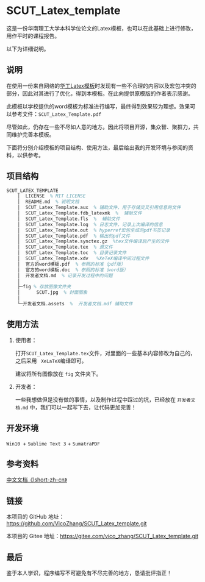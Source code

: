 # SCUT_Latex_template

这是一份华南理工大学本科学位论文的Latex模板，也可以在此基础上进行修改，用作平时的课程报告。

以下为详细说明。

## 说明

在使用一份来自网络的[华工Latex模板](https://pan.baidu.com/s/1qYSAvec#list/path=%2F&parentPath=%2F)时发现有一些不合理的内容以及宏包冲突的部分，因此对其进行了优化，得到本模板。在此向提供原模版的作者表示感谢。

此模板以学校提供的word模板为标准进行编写，最终得到效果较为理想。效果可以参考文件：`SCUT_Latex_Template.pdf`

尽管如此，仍存在一些不尽如人意的地方。因此将项目开源，集众智、聚群力，共同维护完善本模板。

下面将分别介绍模板的项目结构、使用方法，最后给出我的开发环境与参阅的资料，以供参考。

## 项目结构

```tex
SCUT_LATEX_TEMPLATE
    │  LICENSE  % MIT LICENSE
    │  README.md  % 说明文档
    │  SCUT_Latex_Template.aux  % 辅助文件，用于存储交叉引用信息的文件
    │  SCUT_Latex_Template.fdb_latexmk  %  辅助文件
    │  SCUT_Latex_Template.fls  %  辅助文件
    │  SCUT_Latex_Template.log  % 日志文件，记录上次编译的信息
    │  SCUT_Latex_Template.out  % hyperref宏包生成的pdf书签记录
    │  SCUT_Latex_Template.pdf  % 输出的pdf文件
    │  SCUT_Latex_Template.synctex.gz  %tex文件编译后产生的文件
    │  SCUT_Latex_Template.tex  % 源文件
    │  SCUT_Latex_Template.toc  % 目录记录文件
    │  SCUT_Latex_Template.xdv   %XeTeX编译中间过程文件
    │  官方的word模板.pdf  % 参照的标准（pdf版）
    │  官方的word模板.doc  % 参照的标准（word版）
    │  开发者文档.md  % 记录开发过程中的问题
    │
    ├─fig % 存放图像文件夹
    │      SCUT.jpg  % 封面图象
    │
    └─开发者文档.assets  %  开发者文档.mdf 辅助文件
```

## 使用方法

1. 使用者：

    打开`SCUT_Latex_Template.tex`文件，对里面的一些基本内容修改为自己的，之后采用 ` XeLaTeX`编译即可。

    建议将所有图像放在 `fig` 文件夹下。

2. 开发者：

    一些我想做但是没有做的事情，以及制作过程中踩过的坑，已经放在 `开发者文档.md` 中，我们可以一起写下去，让代码更加完善！

## 开发环境

`Win10 `+ `Sublime Text 3` + `SumatraPDF`

## 参考资料

[中文文档《lshort-zh-cn》](https://mirrors.cqu.edu.cn/CTAN/info/lshort/chinese/lshort-zh-cn.pdf)

## 链接

本项目的 GitHub 地址：https://github.com/VicoZhang/SCUT_Latex_template.git

本项目的 Gitee 地址：https://gitee.com/vico_zhang/SCUT_Latex_template.git

## 最后

鉴于本人学识，程序编写不可避免有不尽完善的地方，恳请批评指正！
